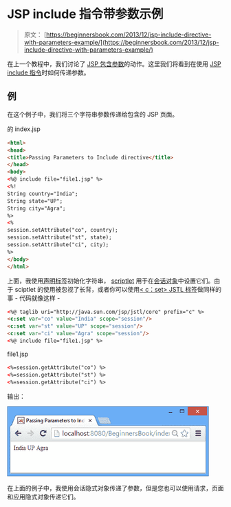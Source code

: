 # JSP include 指令带参数示例

> 原文： [https://beginnersbook.com/2013/12/jsp-include-directive-with-parameters-example/](https://beginnersbook.com/2013/12/jsp-include-directive-with-parameters-example/)

在上一个教程中，我们讨论了 [JSP 包含参数](https://beginnersbook.com/2013/12/jsp-include-with-parameter-example/)的动作。这里我们将看到在使用 [JSP include 指令](https://beginnersbook.com/2013/11/jsp-include-directive/)时如何传递参数。

## 例

在这个例子中，我们将三个字符串参数传递给包含的 JSP 页面。

的 index.jsp

```html
<html>
<head>
<title>Passing Parameters to Include directive</title>
</head>
<body>
<%@ include file="file1.jsp" %>
<%!
String country="India"; 
String state="UP";
String city="Agra";
%>
<% 
session.setAttribute("co", country);
session.setAttribute("st", state);
session.setAttribute("ci", city);
%>
</body>
</html>
```

上面，我使用[声明标签](https://beginnersbook.com/2013/11/jsp-declaration-tag/)初始化字符串， [scriptlet](https://beginnersbook.com/2013/05/jsp-tutorial-scriptlets/) 用于在[会话对象](https://beginnersbook.com/2013/11/jsp-implicit-object-session-with-examples/)中设置它们。由于 sciptlet 的使用被忽视了长背，或者你可以使用[&lt; c：set&gt; JSTL 标签](https://beginnersbook.com/2013/11/jstl-cset-core-tag/)做同样的事 - 代码就像这样 -

```html
<%@ taglib uri="http://java.sun.com/jsp/jstl/core" prefix="c" %>
<c:set var="co" value="India" scope="session"/>
<c:set var="st" value="UP" scope="session"/>
<c:set var="ci" value="Agra" scope="session"/>
<%@ include file="file1.jsp" %>
```

file1.jsp

```html
<%=session.getAttribute("co") %>
<%=session.getAttribute("st") %>
<%=session.getAttribute("ci") %>
```

输出：

![include-directive-param](img/538309ecc53c87802d302f61accb171c.jpg)

在上面的例子中，我使用会话隐式对象传递了参数，但是您也可以使用请求，页面和应用隐式对象传递它们。